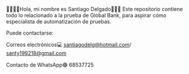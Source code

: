 👋🏽🙋🏽Hola, mi nombre es Santiago Delgado🧑🏽‍💻
Este repositorio contiene todo lo relacionado a la prueba de Global Bank, para aspirar cómo especialista de automatización de pruebas.

Puede contactarse:

Correos electrónicos💻
santiagodelg@hotmail.com/
santy199218@gmail.com

Contacto de WhatsApp🟢
68537725
